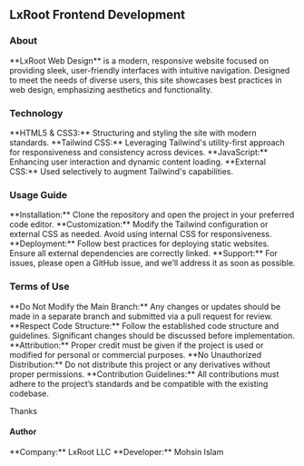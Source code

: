 <h2>LxRoot Frontend Development</h2>

<h3>About</h3>
**LxRoot Web Design** is a modern, responsive website focused on providing sleek, user-friendly interfaces with intuitive navigation. Designed to meet the needs of diverse users, this site showcases best practices in web design, emphasizing aesthetics and functionality.

<h3>Technology</h3>
**HTML5 & CSS3:** Structuring and styling the site with modern standards.
**Tailwind CSS:** Leveraging Tailwind's utility-first approach for responsiveness and consistency across devices.
**JavaScript:** Enhancing user interaction and dynamic content loading.
**External CSS:** Used selectively to augment Tailwind's capabilities.

<h3>Usage Guide</h3>
**Installation:** Clone the repository and open the project in your preferred code editor.
**Customization:** Modify the Tailwind configuration or external CSS as needed. Avoid using internal CSS for responsiveness.
**Deployment:** Follow best practices for deploying static websites. Ensure all external dependencies are correctly linked.
**Support:** For issues, please open a GitHub issue, and we’ll address it as soon as possible.

<h3>Terms of Use</h3>
**Do Not Modify the Main Branch:** Any changes or updates should be made in a separate branch and submitted via a pull request for review.
**Respect Code Structure:** Follow the established code structure and guidelines. Significant changes should be discussed before implementation.
**Attribution:** Proper credit must be given if the project is used or modified for personal or commercial purposes.
**No Unauthorized Distribution:** Do not distribute this project or any derivatives without proper permissions.
**Contribution Guidelines:** All contributions must adhere to the project’s standards and be compatible with the existing codebase.

Thanks

<h4>Author</h4>
**Company:** LxRoot LLC
**Developer:** Mohsin Islam
